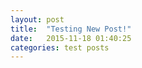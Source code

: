 ```yaml
---
layout: post
title:  "Testing New Post!"
date:   2015-11-18 01:40:25
categories: test posts
---
```



